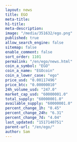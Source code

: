 ```yaml
---
layout: news
title: EGO
meta-title: 
h1-title: 
meta-description: 
image: "/media/351632/ego.png"
published: true
allow_search_engine: false
sitemap: false
enable_comment: false
sort_order: 1101
permalink: "/en/ego/news.html"
coin_a_symbol: "EGO"
coin_a_name: "EGOcoin"
coin_a_lower_case: "ego"
price_usd: "0.00117496"
price_btc: "0.00000010"
24h_volume_usd: "247.0"
market_cap_usd: "60000001.0"
total_supply: "60000001.0"
available_supply: "60000001.0"
percent_change_1h: "0.45"
percent_change_24h: "6.31"
percent_change_7d: "4.04"
last_updated: "1517140751"
parent-url: "/en/ego/"
author: Sam
---
```


